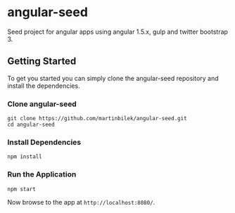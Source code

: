 # angular-seed

Seed project for angular apps using angular 1.5.x, gulp and twitter bootstrap 3.

## Getting Started

To get you started you can simply clone the angular-seed repository and install the dependencies.

### Clone angular-seed

```
git clone https://github.com/martinbilek/angular-seed.git
cd angular-seed
```

### Install Dependencies

```
npm install
```

### Run the Application

```
npm start
```

Now browse to the app at `http://localhost:8080/`.
